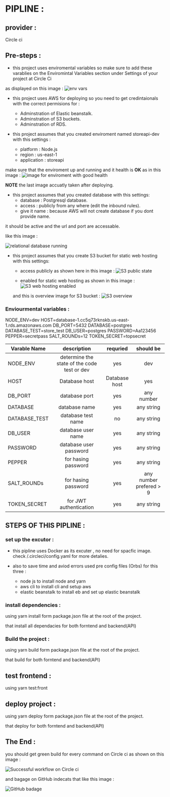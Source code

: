 # PIPLINE :
## provider :
Circle ci 

## Pre-steps :

- this project uses enviromental variables so make sure to add these varablies on the Enviromintal Variables section under Settings of your project at Circle Ci

as displayed on this image :
![env vars](../images/CI_env.png)


- this project uses AWS for deploying so you need to get credintaionals with the correct permisions for :
    * Adminstration of Elastic beanstalk.
    * Adminstration of S3 buckets.
    * Adminstration of RDS.

- this project assumes that you created enviroment named storeapi-dev with this settings :
    * platform : Node.js
    * region : us-east-1
    * application : storeapi

make sure that the enviroment up and running and it health is **OK** as in this image :
![image for enviroment with good health](../images/elastic_beanstalk_env.png)

**NOTE** the last image accuatly taken after deploying.

- this project assumes that you created database with this settings:
    * database : Postgresql database.
    * access : publicly from any where (edit the inbound rules).
    * give it name : because AWS will not create database if you dont provide name.

it should be active and the url and port are accessable.

like this image :

![relational database running](../images/RDS_ACTIVE.png)


- this project assumes that you create S3 bucket for static web hosting with this settings:

    * access publicly 
    as shown here in this image :
    ![S3 public state](../images/S3_access_public.png)

    * enabled for static web hosting 
    as shown in this image :
    ![S3 web hosting enabled](../images/S3_enable_web_hosting.png)

    and this is overview image for S3 bucket :
    ![S3 overview](../images/S3_overview.png)


### Enviourmental variables :
NODE_ENV=dev
HOST=database-1.cc5q73rknskb.us-east-1.rds.amazonaws.com
DB_PORT=5432
DATABASE=postgres
DATABASE_TEST=store_test
DB_USER=postgres
PASSWORD=Aa123456
PEPPER=secretpass
SALT_ROUNDs=12
TOKEN_SECRET=topsecret

| Varable Name   |      description        | requried| should be|
|----------------|:-----------------------:|:----:|:----:|
| NODE_ENV  |  determine the state of the code test or dev | yes | dev|
| HOST |    Database host   |Database host   |yes   |-----   |
| DB_PORT| database port| yes | any number  |
| DATABASE| database name | yes | any string  |
| DATABASE_TEST| database test name | no | any string  |
| DB_USER| database user name | yes | any string  |
| PASSWORD| database user password | yes | any string  |
| PEPPER| for hasing password | yes | any string  |
| SALT_ROUNDs| for hasing password | yes | any number prefered > 9  |
| TOKEN_SECRET| for JWT authentication | yes | any string  |

## STEPS OF THIS PIPLINE :

### set up the excutor :
* this pipline uses Docker as its excuter , no need for spacfic image.
check /.circleci/config.yaml for more detalies.

* also to save time and aviod errors used pre config files (Orbs) for this three :
    - node js to install node and yarn
    - aws cli to install cli and setup aws 
    - elastic beanstalk to install eb and set up elastic beanstalk

### install dependencies :

using yarn install form package.json file at the root of the project.

that install all dependacies for both forntend and backend(API)

### Build the project :

using yarn build form package.json file at the root of the project.

that build for both forntend and backend(API)

## test frontend :

using yarn test:front 

## deploy project :

using yarn deploy form package.json file at the root of the project.

that deploy for both forntend and backend(API)

## The End :
you should get green build for every command on Circle ci as shown on this image :

![Successful workflow on Circle ci](../images/CI_lastSuccessful.png)

and bagage on GitHub indecats that like this image :

![GitHub badage ](../images/CI_padage_shows_no_errors.png)

